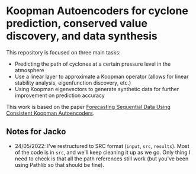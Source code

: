 # Koopman Autoencoders for cyclone prediction, conserved value discovery, and data synthesis
This repository is focused on three main tasks:
* Predicting the path of cyclones at a certain pressure level in the atmosphere
* Use a linear layer to approximate a Koopman operator (allows for linear stability analysis, eigenfunction discovery, etc.)
* Using Koopman eigenvectors to generate synthetic data for further improvement on prediction accuracy

This work is based on the paper [Forecasting Sequential Data Using Consistent Koopman Autoencoders](http://proceedings.mlr.press/v119/azencot20a/azencot20a.pdf).

## Notes for Jacko
* 24/05/2022: I've restructured to SRC format (`input`, `src`, `results`). Most of the code is in `src`, and we'll keep cleaning it up as we go. Only thing I need to check is that all the path references still work (but you've been using Pathlib so that should be fine).
